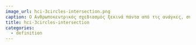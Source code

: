 ```yaml
---
image_url: hci-3circles-intersection.png
caption: Ο Ανθρωποκεντρικός σχεδιασμός ξεκινά πάντα από τις ανάγκες, συμπεριφορές και επιθυμίες των ανθρώπων. Παράλληλα, οι λύσεις που προκύπτουν θα πρέπει να είναι εφικτές τεχνολογικά-κοινωνικά αλλά και οικονομικά βιώσιμες.
title: hci-3circles-intersection
categories:
  - definition
---
```


